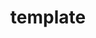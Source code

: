 ---
title:  template
tags:
 - linux
 - file
sources:
 - https://example.com
 - https://example.com/blogpost1
---